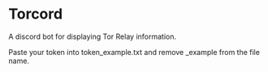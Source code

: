 # Torcord

A discord bot for displaying Tor Relay information.

Paste your token into token_example.txt and remove _example from the file name.
